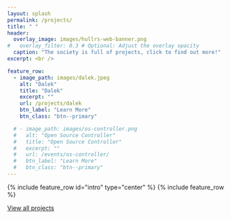 ```yaml
---
layout: splash
permalink: /projects/
title: " "
header:
  overlay_image: images/hullrs-web-banner.png
#   overlay_filter: 0.3 # Optional: Adjust the overlay opacity
  caption: "The society is full of projects, click to find out more!"
excerpt: <br />

feature_row:
  - image_path: images/dalek.jpeg
    alt: "Dalek"
    title: "Dalek"
    excerpt: ""
    url: /projects/dalek
    btn_label: "Learn More"
    btn_class: "btn--primary"

  # - image_path: images/os-controller.png
  #   alt: "Open Source Controller"
  #   title: "Open Source Controller"
  #   excerpt: ""
  #   url: /events/os-controller/
  #   btn_label: "Learn More"
  #   btn_class: "btn--primary"
---
```

{% include feature_row id="intro" type="center" %}
{% include feature_row %}

[View all projects](/projects/all-projects)